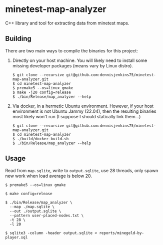# minetest-map-analyzer

C++ library and tool for extracting data from minetest maps.

## Building

There are two main ways to compile the binaries for this project:

1. Directly on your host machine.  You will likely need to install some
   missing developer packages (means vary by Linux distro).

   ```
   $ git clone --recursive git@github.com:dennisjenkins75/minetest-map-analyzer.git
   $ cd minetest-map-analyzer
   $ premake5 --os=linux gmake
   $ make -j20 config=release
   $ ./bin/Release/map_analyzer --help
   ```

1. Via docker, in a hermetic Ubuntu environment.  However, if your host
   environment is not Ubuntu Jammy (22.04), then the resulting binaries
   most likely won't run (I suppose I should statically link them...)

   ```
   $ git clone --recursive git@github.com:dennisjenkins75/minetest-map-analyzer.git
   $ cd minetest-map-analyzer
   $ ./build/docker-build.sh
   $ ./bin/Release/map_analyzer --help
   ```

## Usage

Read from `map.sqlite`, write to `output.sqlite`, use 28 threads, only spawn
new work when load average is below 20.

```
$ premake5 --os=linux gmake

$ make config=release

$ ./bin/Release/map_analyzer \
  --map ./map.sqlite \
  --out ./output.sqlite \
  --pattern user-placed-nodes.txt \
  -t 28 \
  -l 20

$ sqlite3 -column -header output.sqlite < reports/minegeld-by-player.sql
```
